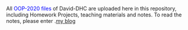 All <font color = blue>OOP-2020 files</font> of David-DHC are uploaded here in this repository, including Homework Projects, teaching materials and notes. To read the notes, please enter .[my blog](https://david-dhc.github.io/OOP-Notes/)

